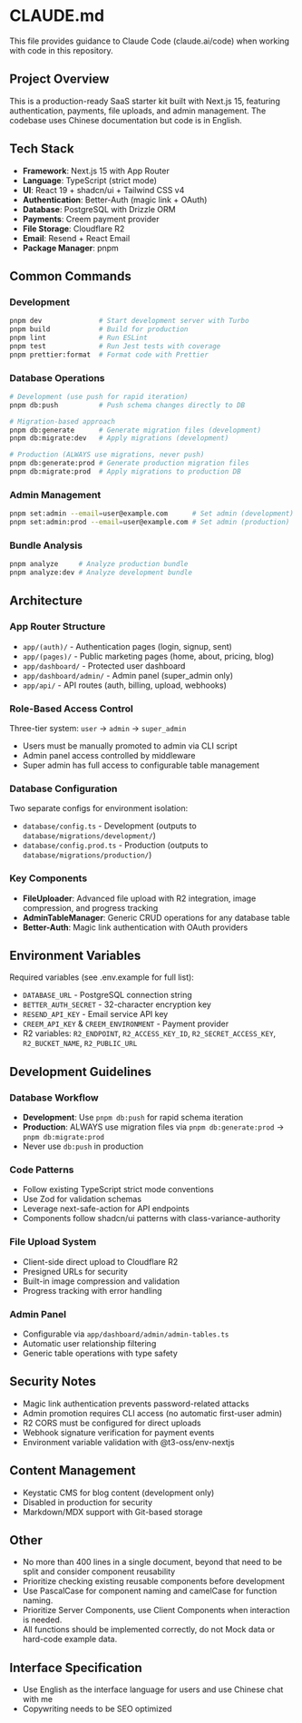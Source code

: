 # CLAUDE.md

This file provides guidance to Claude Code (claude.ai/code) when working with code in this repository.

## Project Overview

This is a production-ready SaaS starter kit built with Next.js 15, featuring authentication, payments, file uploads, and admin management. The codebase uses Chinese documentation but code is in English.

## Tech Stack

- **Framework**: Next.js 15 with App Router
- **Language**: TypeScript (strict mode)
- **UI**: React 19 + shadcn/ui + Tailwind CSS v4
- **Authentication**: Better-Auth (magic link + OAuth)
- **Database**: PostgreSQL with Drizzle ORM
- **Payments**: Creem payment provider
- **File Storage**: Cloudflare R2
- **Email**: Resend + React Email
- **Package Manager**: pnpm

## Common Commands

### Development
```bash
pnpm dev              # Start development server with Turbo
pnpm build            # Build for production
pnpm lint             # Run ESLint
pnpm test             # Run Jest tests with coverage
pnpm prettier:format  # Format code with Prettier
```

### Database Operations
```bash
# Development (use push for rapid iteration)
pnpm db:push          # Push schema changes directly to DB

# Migration-based approach
pnpm db:generate      # Generate migration files (development)
pnpm db:migrate:dev   # Apply migrations (development)

# Production (ALWAYS use migrations, never push)
pnpm db:generate:prod # Generate production migration files
pnpm db:migrate:prod  # Apply migrations to production DB
```

### Admin Management
```bash
pnpm set:admin --email=user@example.com      # Set admin (development)
pnpm set:admin:prod --email=user@example.com # Set admin (production)
```

### Bundle Analysis
```bash
pnpm analyze     # Analyze production bundle
pnpm analyze:dev # Analyze development bundle
```

## Architecture

### App Router Structure
- `app/(auth)/` - Authentication pages (login, signup, sent)
- `app/(pages)/` - Public marketing pages (home, about, pricing, blog)
- `app/dashboard/` - Protected user dashboard
- `app/dashboard/admin/` - Admin panel (super_admin only)
- `app/api/` - API routes (auth, billing, upload, webhooks)

### Role-Based Access Control
Three-tier system: `user` → `admin` → `super_admin`
- Users must be manually promoted to admin via CLI script
- Admin panel access controlled by middleware
- Super admin has full access to configurable table management

### Database Configuration
Two separate configs for environment isolation:
- `database/config.ts` - Development (outputs to `database/migrations/development/`)
- `database/config.prod.ts` - Production (outputs to `database/migrations/production/`)

### Key Components
- **FileUploader**: Advanced file upload with R2 integration, image compression, and progress tracking
- **AdminTableManager**: Generic CRUD operations for any database table
- **Better-Auth**: Magic link authentication with OAuth providers

## Environment Variables

Required variables (see .env.example for full list):
- `DATABASE_URL` - PostgreSQL connection string
- `BETTER_AUTH_SECRET` - 32-character encryption key
- `RESEND_API_KEY` - Email service API key
- `CREEM_API_KEY` & `CREEM_ENVIRONMENT` - Payment provider
- R2 variables: `R2_ENDPOINT`, `R2_ACCESS_KEY_ID`, `R2_SECRET_ACCESS_KEY`, `R2_BUCKET_NAME`, `R2_PUBLIC_URL`

## Development Guidelines

### Database Workflow
- **Development**: Use `pnpm db:push` for rapid schema iteration
- **Production**: ALWAYS use migration files via `pnpm db:generate:prod` → `pnpm db:migrate:prod`
- Never use `db:push` in production

### Code Patterns
- Follow existing TypeScript strict mode conventions
- Use Zod for validation schemas
- Leverage next-safe-action for API endpoints
- Components follow shadcn/ui patterns with class-variance-authority

### File Upload System
- Client-side direct upload to Cloudflare R2
- Presigned URLs for security
- Built-in image compression and validation
- Progress tracking with error handling

### Admin Panel
- Configurable via `app/dashboard/admin/admin-tables.ts`
- Automatic user relationship filtering
- Generic table operations with type safety

## Security Notes

- Magic link authentication prevents password-related attacks
- Admin promotion requires CLI access (no automatic first-user admin)
- R2 CORS must be configured for direct uploads
- Webhook signature verification for payment events
- Environment variable validation with @t3-oss/env-nextjs

## Content Management

- Keystatic CMS for blog content (development only)
- Disabled in production for security
- Markdown/MDX support with Git-based storage

## Other
- No more than 400 lines in a single document, beyond that need to be split and consider component reusability
- Prioritize checking existing reusable components before development
- Use PascalCase for component naming and camelCase for function naming.
- Prioritize Server Components, use Client Components when interaction is needed.
- All functions should be implemented correctly, do not Mock data or hard-code example data.

## Interface Specification

- Use English as the interface language for users and use Chinese chat with me
- Copywriting needs to be SEO optimized